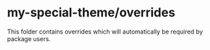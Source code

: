 # my-special-theme/overrides

This folder contains overrides which will automatically be required by package users.
